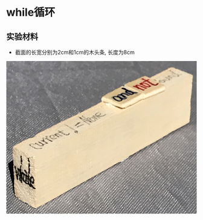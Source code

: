 # while循环

## 实验材料

- 截面的长宽分别为2cm和1cm的木头条, 长度为8cm

![](/images/用实体模型表达编程过程中的基本组件/while循环/while-loop01.jpg)
